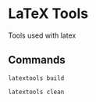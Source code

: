 # LaTeX Tools

Tools used with latex

## Commands

```
latextools build
```

```
latextools clean
```
